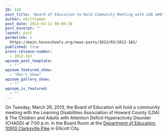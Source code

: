 ```yaml
---
ID: 510
post_title: 'Board of Education to Hold Community Meeting with LDA &#038; CHADD'
author: mkittleman
post_date: 2013-03-11 00:00:30
post_excerpt: ""
layout: post
permalink: >
  https://main.hocoschools.org/news-posts/2013/03/2012-162/
published: true
press-release-number:
  - 2012-162
wpzoom_post_template:
  - ""
wpzoom_featured_show:
  - "Don't Show"
wpzoom_gallery_show:
  - ""
wpzoom_is_featured:
  - ""
---
```

On Tuesday, March 26, 2013, the Board of Education will hold a community meeting with the Learning Disabilities Association of Howard County (LDA) &amp; The Children and Adults with Attention Deficit Hyperactivity Disorder (CHADD) at 7:00 p.m. in the Board Room at the <a href="http://maps.google.com/maps?hl=en&amp;q=10910+Clarksville+Pike,+Ellicott+City,+MD+21042&amp;btnG=Search" target="_blank">Department of Education, 10910 Clarksville Pike</a> in Ellicott City.